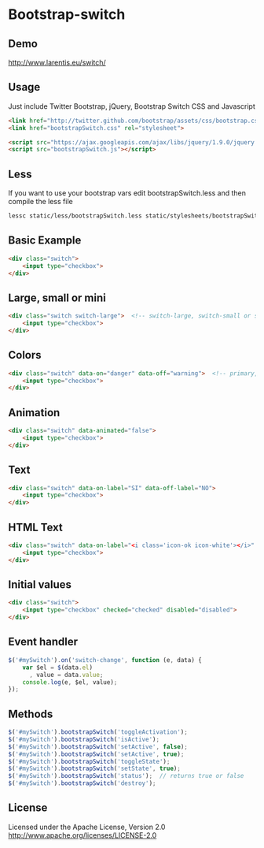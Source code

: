 Bootstrap-switch
========================

Demo
----
http://www.larentis.eu/switch/

Usage
-----
Just include Twitter Bootstrap, jQuery, Bootstrap Switch CSS and Javascript
``` html
<link href="http://twitter.github.com/bootstrap/assets/css/bootstrap.css" rel="stylesheet">
<link href="bootstrapSwitch.css" rel="stylesheet">

<script src="https://ajax.googleapis.com/ajax/libs/jquery/1.9.0/jquery.min.js"></script>
<script src="bootstrapSwitch.js"></script>
```

Less
----
If you want to use your bootstrap vars edit bootstrapSwitch.less and then compile the less file
``` bash
lessc static/less/bootstrapSwitch.less static/stylesheets/bootstrapSwitch.css
```

Basic Example
-------------
``` html
<div class="switch">
    <input type="checkbox">
</div>
```

Large, small or mini
--------------------
``` html
<div class="switch switch-large">  <!-- switch-large, switch-small or switch-mini -->
    <input type="checkbox">
</div>
```

Colors
------
``` html
<div class="switch" data-on="danger" data-off="warning">  <!-- primary, info, success, warning and danger -->
    <input type="checkbox">
</div>
```

Animation
---------
``` html
<div class="switch" data-animated="false">
    <input type="checkbox">
</div>
```

Text
-----
``` html
<div class="switch" data-on-label="SI" data-off-label="NO">
    <input type="checkbox">
</div>
```

HTML Text
----------
``` html
<div class="switch" data-on-label="<i class='icon-ok icon-white'></i>" data-off-label="<i class='icon-remove'></i>">
    <input type="checkbox">
</div>
```

Initial values
--------------
``` html
<div class="switch">
    <input type="checkbox" checked="checked" disabled="disabled">
</div>
```

Event handler
-------------
``` javascript
$('#mySwitch').on('switch-change', function (e, data) {
    var $el = $(data.el)
      , value = data.value;
    console.log(e, $el, value);
});
```

Methods
-------
``` javascript
$('#mySwitch').bootstrapSwitch('toggleActivation');
$('#mySwitch').bootstrapSwitch('isActive');
$('#mySwitch').bootstrapSwitch('setActive', false);
$('#mySwitch').bootstrapSwitch('setActive', true);
$('#mySwitch').bootstrapSwitch('toggleState');
$('#mySwitch').bootstrapSwitch('setState', true);
$('#mySwitch').bootstrapSwitch('status');  // returns true or false
$('#mySwitch').bootstrapSwitch('destroy');
```

License
-------
Licensed under the Apache License, Version 2.0
http://www.apache.org/licenses/LICENSE-2.0